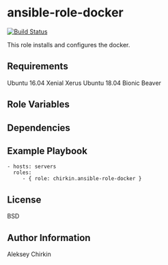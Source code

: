ansible-role-docker
=========

[![Build Status](https://travis-ci.org/chirkin/ansible-role-docker.svg?branch=master)](https://travis-ci.org/chirkin/ansible-role-docker)

This role installs and configures the docker.

Requirements
------------

Ubuntu 16.04 Xenial Xerus
Ubuntu 18.04 Bionic Beaver

Role Variables
--------------


Dependencies
------------


Example Playbook
----------------

    - hosts: servers
      roles:
         - { role: chirkin.ansible-role-docker }

License
-------

BSD

Author Information
------------------
Aleksey Chirkin
